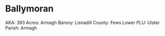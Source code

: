 # Ballymoran

AKA: 393
Acres: Armagh
Barony: Lisnadill
County: Fews Lower
PLU: Ulster
Parish: Armagh